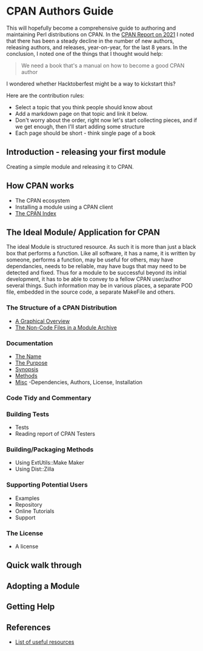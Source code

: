 # CPAN Authors Guide

This will hopefully become a comprehensive guide to authoring and maintaining Perl distributions on CPAN.
In the [CPAN Report on 2021](https://neilb.org/2022/02/07/cpan-report-2022.html)
I noted that there has been a steady decline in the number of
new authors, releasing authors, and releases, year-on-year, for the last 8 years.
In the conclusion, I noted one of the things that I thought would help:

> We need a book that's a manual on how to become a good CPAN author

I wondered whether Hacktoberfest might be a way to kickstart this?

Here are the contribution rules:

* Select a topic that you think people should know about
* Add a markdown page on that topic and link it below.
* Don't worry about the order, right now let's start collecting pieces, and if we get enough,
  then I'll start adding some structure
* Each page should be short - think single page of a book

## Introduction - releasing your first module

Creating a simple module and releasing it to CPAN.

## How CPAN works
* The CPAN ecosystem
* Installing a module using a CPAN client
* [The CPAN Index](the-cpan-index.md)

## The Ideal Module/ Application for CPAN
The ideal Module is structured resource.  As such it is more than just a black box that performs a function.  Like all software, it has a name,  it is written by someone,  performs a function, may be useful for others, may have dependancies,  needs to be reliable, may have bugs that may need to be detected and fixed.  Thus for a module to be successful beyond its initial development, it has to be able to convey to a fellow CPAN user/author several things.  Such information may be in various places, a separate POD file, embedded in the source code, a separate MakeFile and others.

### The Structure of a CPAN Distribution

* [A Graphical Overview](graphical.md#)
* [The Non-Code Files in a Module Archive](graphical.md#the-extra-files)

### Documentation
* [The Name](documentation.md#the-name)
* [The Purpose](documentation.md#the-purpose)
* [Synopsis](documentation.md#synopsis)
* [Methods](documentation.md#methods)
* [Misc](documentation.md#dependencies) -Dependencies, Authors, License, Installation


### Code Tidy and Commentary

### Building Tests
* Tests
* Reading report of CPAN Testers

### Building/Packaging Methods
* Using ExtUtils::Make Maker
* Using Dist::Zilla

### Supporting Potential Users
* Examples
* Repository
* Online Tutorials
* Support

### The License
* A license

## Quick walk through

## Adopting a Module

## Getting Help

## References

* [List of useful resources](resources.md#)

